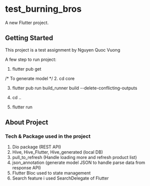 # test_burning_bros

A new Flutter project.

## Getting Started

This project is a test assignment by Nguyen Quoc Vuong

A few step to run project:

1. flutter pub get

/* To generate model */
2. cd core

3. flutter pub run build_runner build --delete-conflicting-outputs

4. cd ..

5. flutter run


## About Project

### Tech & Package used in the project

1. Dio package (REST API)
2. Hive, Hive_Flutter, Hive_generated (local DB)
3. pull_to_refresh (Handle loading more and refresh product list)
4. json_annotation (generate model JSON to handle parse data from response API)
5. Flutter Bloc used to state management
6. Search feature i used SearchDelegate of Flutter

